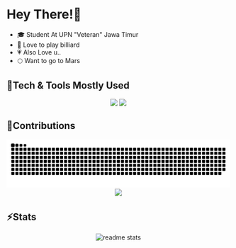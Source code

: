 # Hey There!👋
- 🎓 Student At UPN "Veteran" Jawa Timur
- 🎱 Love to play billiard
- 💗 Also Love u..
- 🌕 Want to go to Mars

## 🔧Tech & Tools Mostly Used
<div align="center">
    <img src="https://skillicons.dev/icons?i=javascript,nodejs,react,nextjs,typescript,tailwind,prisma,planetscale" />
    <img src="https://skillicons.dev/icons?i=vscode,git,bash,devto,github" />
    
</div>

## 🐍Contributions
<div align="center">
  <img alt="snake eating my contributions" src="https://raw.githubusercontent.com/salesp07/salesp07/output/github-contribution-grid-snake.svg" /<br/>
  <img src="https://streak-stats.demolab.com?user=adaamxrb&theme=blue-green&border_radius=10&locale=id&mode=weekly&card_width=750"/>
</div>

## ⚡Stats
<div align=center>
  <img width=390 src="https://github-readme-stats-adaamxrb.vercel.app/api?username=adaamxrb&count_private=true&show_icons=true&theme=react&rank_icon=github&border_radius=10" alt="readme stats" />
  <br/>
</div>

